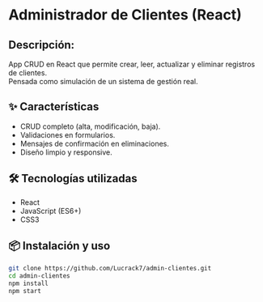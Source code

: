 # Administrador de Clientes (React)

## Descripción:
App CRUD en React que permite crear, leer, actualizar y eliminar registros de clientes.  
Pensada como simulación de un sistema de gestión real.

## ✨ Características
- CRUD completo (alta, modificación, baja).  
- Validaciones en formularios.  
- Mensajes de confirmación en eliminaciones.  
- Diseño limpio y responsive.  

## 🛠️ Tecnologías utilizadas
- React  
- JavaScript (ES6+)  
- CSS3  

## 📦 Instalación y uso
```bash
git clone https://github.com/Lucrack7/admin-clientes.git
cd admin-clientes
npm install
npm start
